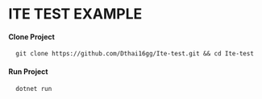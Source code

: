 
# ITE TEST EXAMPLE



#### Clone Project

```http
  git clone https://github.com/Dthai16gg/Ite-test.git && cd Ite-test
```

#### Run Project

```http
  dotnet run
```
